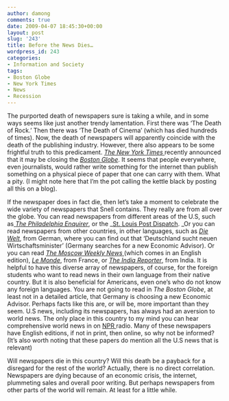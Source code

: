 ```yaml
---
author: damong
comments: true
date: 2009-04-07 18:45:30+00:00
layout: post
slug: '243'
title: Before the News Dies…
wordpress_id: 243
categories:
- Information and Society
tags:
- Boston Globe
- New York Times
- News
- Recession
---
```


The purported death of newspapers sure is taking a while, and in some ways seems like just another trendy lamentation. First there was ‘The Death of Rock.’ Then there was ‘The Death of Cinema’ (which has died hundreds of times). Now, the death of newspapers will apparently coincide with the death of the publishing industry. However, there also appears to be some frightful truth to this predicament. [_The New York Times_ ](http://www.nytimes.com/)recently announced that it may be closing the _[Boston Globe](http://www.boston.com/bostonglobe/)_. It seems that people everywhere, even journalists, would rather write something for the internet than publish something on a physical piece of paper that one can carry with them. What a pity. (I might note here that I’m the pot calling the kettle black by posting all this on a blog). 




If the newspaper does in fact die, then let’s take a moment to celebrate the wide variety of newspapers that Snell contains. They really are from all over the globe. You can read newspapers from different areas of the U.S, such as[ _The Philadelphia Enquirer_](http://www.philly.com), or the _[St. Louis Post Dispatch](http://www.stltoday.com). _Or you can read newspapers from other countries, in other languages, such as _[Die Welt](http://www.welt.de)_, from German, where you can find out that ‘Deutschland sucht neuen Wirtschaftsminister’ (Germany searches for a new Economic Advisor). Or you can read [_The Moscow Weekly News_ ](http://www.mnweekly.ru)(which comes in an English edition), _[Le Monde](http://www.lemonde.fr)_, from France, or _[The India Reporter](http://www.indiareporteronline.org)_, from India. It is helpful to have this diverse array of newspapers, of course, for the foreign students who want to read news in their own language from their native country. But it is also beneficial for Americans, even one’s who do not know any foreign languages. You are not going to read in _The Boston Globe_, at least not in a detailed article, that Germany is choosing a new Economic Advisor. Perhaps facts like this are, or will be, more important than they seem. U.S news, including its newspapers, has always had an aversion to world news. The only place in this country to my mind you can hear comprehensive world news in on [NPR ](http://www.npr.org)radio. Many of these newspapers have English editions, if not in print, then online, so why not be informed? (It’s also worth noting that these papers do mention all the U.S news that is relevant)




Will newspapers die in this country? Will this death be a payback for a disregard for the rest of the world? Actually, there is no direct correlation. Newspapers are dying because of an economic crisis, the internet, plummeting sales and overall poor writing. But perhaps newspapers from other parts of the world will remain. At least for a little while.

